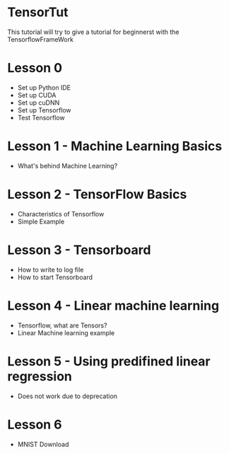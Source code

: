 # TensorTut
This tutorial will try to give a tutorial for beginnerst with the TensorflowFrameWork


# Lesson 0

- Set up Python IDE
- Set up CUDA
- Set up cuDNN
- Set up Tensorflow
- Test Tensorflow

# Lesson 1 - Machine Learning Basics

- What's behind Machine Learning?


# Lesson 2 - TensorFlow Basics

- Characteristics of Tensorflow
- Simple Example


# Lesson 3 - Tensorboard

- How to write to log file
- How to start Tensorboard

# Lesson 4 - Linear machine learning

- Tensorflow, what are Tensors?
- Linear Machine learning example

# Lesson 5 - Using predifined linear regression

- Does not work due to deprecation

# Lesson 6 

- MNIST Download

